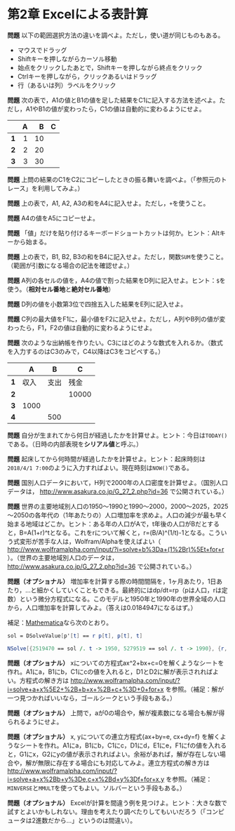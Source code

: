 # 第2章 Excelによる表計算

**問題** 以下の範囲選択方法の違いを調べよ。ただし，使い道が同じものもある。

* マウスでドラッグ
* Shiftキーを押しながらカーソル移動
* 始点をクリックしたあとで，Shiftキーを押しながら終点をクリック
* Ctrlキーを押しながら，クリックあるいはドラッグ
* 行（あるいは列）ラベルをクリック

**問題** 次の表で，A1の値とB1の値を足した結果をC1に記入する方法を述べよ。ただし，A1やB1の値が変わったら，C1の値は自動的に変わるようにせよ。

|      |A  |B  |C  |
|-----:|--:|--:|--:|
|**1** |1  |10 |   |
|**2** |2  |20 |   |
|**3** |3  |30 |   |

**問題** 上問の結果のC1をC2にコピーしたときの振る舞いを調べよ。（「参照元のトレース」を利用してみよ。）

**問題** 上の表で，A1, A2, A3の和をA4に記入せよ。ただし，`+`を使うこと。

**問題** A4の値をA5にコピーせよ。

**問題** 「値」だけを貼り付けるキーボードショートカットは何か。ヒント：Altキーから始まる。

**問題** 上の表で，B1, B2, B3の和をB4に記入せよ。ただし，関数`SUM`を使うこと。（範囲が引数になる場合の記法を確認せよ。）

**問題** A列の各セルの値を，A4の値で割った結果をD列に記入せよ。ヒント：`$`を使う。（**相対セル番地**と**絶対セル番地**）

**問題** D列の値を小数第3位で四捨五入した結果をE列に記入せよ。

**問題** C列の最大値をF1に，最小値をF2に記入せよ。ただし，A列やB列の値が変わったら，F1，F2の値は自動的に変わるようにせよ。

**問題** 次のような出納帳を作りたい。C3にはどのような数式を入れるか。（数式を入力するのはC3のみで，C4以降はC3をコピペする。）

|      |A  |B  |C  |
|------|--|--|--|
|**1** |収入  |支出 |残金 |
|**2** |  | |10000|
|**3** |1000  | |   |
|**4** |  |500 |   |

**問題** 自分が生まれてから何日が経過したかを計算せよ。ヒント：今日は`TODAY()`である。（日時の内部表現を**シリアル値**と呼ぶ。）

**問題** 起床してから何時間が経過したかを計算せよ。ヒント：起床時刻は`2018/4/1 7:00`のように入力すればよい。現在時刻は`NOW()`である。

**問題** 国別人口データにおいて，H列で2000年の人口密度を計算せよ。（国別人口データは， http://www.asakura.co.jp/G_27_2.php?id=36 で公開されている。）

**問題** 世界の主要地域別人口の1950～1990と1990～2000，2000～2025，2025～2050の各年代の（1年あたりの）人口増加率を求めよ。人口の減少が最も早く始まる地域はどこか。ヒント：ある年の人口がAで，t年後の人口がBだとすると，B=A(1+r)^tとなる。これをrについて解くと，r=(B/A)^(1/t)-1となる。こういう式変形が苦手な人は，Wolfram/Alphaを使えばよい（ http://www.wolframalpha.com/input/?i=solve+b%3Da+(1%2Br)%5Et+for+r ）。（世界の主要地域別人口のデータは， http://www.asakura.co.jp/G_27_2.php?id=36 で公開されている。）

**問題（オプショナル）** 増加率を計算する際の時間間隔を，1ヶ月あたり，1日あたり，…と細かくしていくこともできる。最終的にはdp/dt=rp（pは人口，rは定数）という微分方程式になる。このモデルと1950年と1990年の世界全域の人口から，人口増加率を計算してみよ。（答えは0.0184947になるはず。）

補足：[Mathematica](https://sandbox.open.wolframcloud.com)なら次のとおり。

```mathematica
sol = DSolveValue[p'[t] == r p[t], p[t], t]

NSolve[{2519470 == sol /. t -> 1950, 5279519 == sol /. t -> 1990}, {r, C[1]}, Reals]
```

**問題（オプショナル）** xについての方程式ax^2+bx+c=0を解くようなシートを作れ。A1にa，B1にb，C1にcの値を入れると，D1とD2に解が表示されればよい。方程式の解き方は http://www.wolframalpha.com/input/?i=solve+a+x%5E2+%2B+b+x+%2B+c+%3D+0+for+x を参照。（補足：解が一つ見つかればいいなら，ゴールシークという手段もある。）

**問題（オプショナル）** 上問で，aが0の場合や，解が複素数になる場合も解が得られるようにせよ。

**問題（オプショナル）** x, yについての連立方程式{ax+by=e, cx+dy=f}
を解くようなシートを作れ。A1にa，B1にb，C1にc，D1にd，E1にe，F1にfの値を入れると，G1にx，G2にyの値が表示されればよい。余裕があれば，解が存在しない場合や，解が無限に存在する場合にも対応してみよ。連立方程式の解き方は http://www.wolframalpha.com/input/?i=solve+a+x%2Bb+y%3De,c+x%2Bd+y%3Df+for+x,y を参照。（補足：`MINVERSE`と`MMULT`を使ってもよい。ソルバーという手段もある。）

**問題（オプショナル）**  Excelが計算を間違う例を見つけよ。ヒント：大きな数で試すとよいかもしれない。理由を考えたり調べたりしてもいいだろう（「コンピュータは2進数だから…」というのは間違い）。
